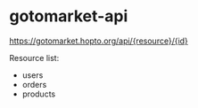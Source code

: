 # gotomarket-api

https://gotomarket.hopto.org/api/{resource}/{id}

Resource list:
- users
- orders
- products
